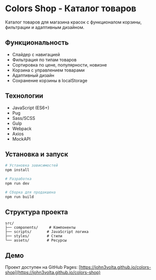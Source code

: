 # Colors Shop - Каталог товаров

Каталог товаров для магазина красок с функционалом корзины, фильтрации и адаптивным дизайном.

## Функциональность

- Слайдер с навигацией
- Фильтрация по типам товаров
- Сортировка по цене, популярности, новизне
- Корзина с управлением товарами
- Адаптивный дизайн
- Сохранение корзины в localStorage

## Технологии

- JavaScript (ES6+)
- Pug
- Sass/SCSS
- Gulp
- Webpack
- Axios
- MockAPI

## Установка и запуск

```bash
# Установка зависимостей
npm install

# Разработка
npm run dev

# Сборка для продакшена
npm run build
```

## Структура проекта

```
src/
├── components/     # Компоненты
├── scripts/       # JavaScript логика
├── styles/        # Стили
└── assets/        # Ресурсы
```

## Демо

Проект доступен на GitHub Pages: [https://john3volta.github.io/colors-shop](https://john3volta.github.io/colors-shop) 
